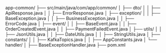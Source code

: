app-common/
├── src/main/java/com/app/common/
│   ├── dto/
│   │   ├── ApiResponse.java
│   │   ├── ErrorResponse.java
│   ├── exception/
│   │   ├── BaseException.java
│   │   ├── BusinessException.java
│   │   ├── ErrorCode.java
│   ├── event/
│   │   ├── BaseEvent.java
│   │   ├── OrderCreatedEvent.java
│   │   ├── PaymentFailedEvent.java
│   ├── utils/
│   │   ├── JsonUtils.java
│   │   ├── DateUtils.java
│   │   ├── StringUtils.java
│   ├── constants/
│   │   ├── KafkaTopics.java
│   │   ├── AppConstants.java
│   └── handler/
│       ├── BaseExceptionHandler.java
├── pom.xml

